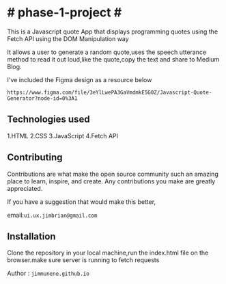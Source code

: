 <h1># phase-1-project #</h1>
This is a Javascript quote App that displays programming quotes using the Fetch API using the DOM Manipulation way

It allows a user to generate a random quote,uses the speech utterance method to read it out loud,like the quote,copy the text and share to Medium Blog.

I've included the Figma design as a resource below

`https://www.figma.com/file/3eYlLwePA3GaVmdmkE5G0Z/Javascript-Quote-Generator?node-id=0%3A1`

<h2>Technologies used</h2>
1.HTML
2.CSS
3.JavaScript
4.Fetch API

<h2>Contributing</h2>

Contributions are what make the open source community such an amazing place to learn, inspire, and create. Any contributions you make are greatly appreciated.

If you have a suggestion that would make this better,

email:`ui.ux.jimbrian@gmail.com`

<h2>Installation</h2>

Clone the repository in your local machine,run the index.html file on the browser.make sure server is running to fetch requests

Author : `jimmunene.github.io`




